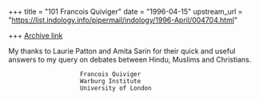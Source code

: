 +++
title = "101 Francois Quiviger"
date = "1996-04-15"
upstream_url = "https://list.indology.info/pipermail/indology/1996-April/004704.html"

+++
[Archive link](https://list.indology.info/pipermail/indology/1996-April/004704.html)


My thanks to Laurie Patton and Amita Sarin for their quick and useful 
answers to my query on debates between Hindu, Muslims and Christians.


						Francois Quiviger
						Warburg Institute
						University of London




